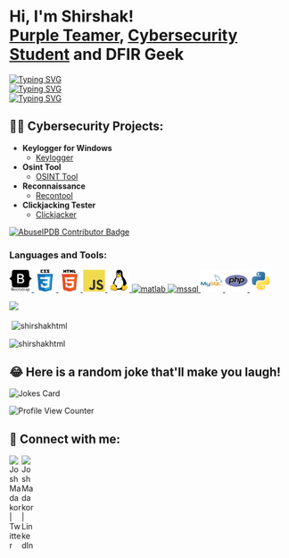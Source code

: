 <h1>Hi, I'm Shirshak! <br/><a href="https://github.com/Shirshakhtml">Purple Teamer</a>, <a href="https://www.linkedin.com/in/shirshak-roy-644a971b8/">Cybersecurity Student</a> and DFIR Geek</a></h1>

[![Typing SVG](https://readme-typing-svg.demolab.com?font=Press+Start+2P&pause=1000&color=6A026B&background=FFFFFF00&width=435&lines=S%23I4S%238K)](https://git.io/typing-svg)
<br>[![Typing SVG](https://readme-typing-svg.demolab.com?font=Press+Start+2P&pause=1000&color=6A026B&background=FFFFFF00&width=435&lines=h4ckInG+Is+lOve)](https://git.io/typing-svg)
<br>[![Typing SVG](https://readme-typing-svg.demolab.com?font=Press+Start+2P&pause=1000&color=6A026B&background=FFFFFF00&width=435&lines=H4T3+tOXIcItY)](https://git.io/typing-svg)

<h2>👨‍💻 Cybersecurity Projects:</h2>

- <b>Keylogger for Windows</b>
  - [Keylogger](https://github.com/Shirshakhtml/Keylogger)
- <b>Osint Tool</b>
  - [OSINT Tool](https://github.com/Shirshakhtml/Osint-tool)
- <b>Reconnaissance</b>
  - [Recontool](https://github.com/Shirshakhtml/Recontool)
- <b>Clickjacking Tester</b>
  - [Clickjacker]([https://github.com/Shirshakhtml/Recontool](https://github.com/Shirshakhtml/clickjacking-tester))

<a href="https://www.abuseipdb.com/user/92817" title="AbuseIPDB is an IP address blacklist for webmasters and sysadmins to report IP addresses engaging in abusive behavior on their networks">
	<img src="https://www.abuseipdb.com/contributor/92817.svg" alt="AbuseIPDB Contributor Badge" style="width: 433px;">
</a>

<h3 align="left">Languages and Tools:</h3>
<p align="left"> <a href="https://getbootstrap.com" target="_blank" rel="noreferrer"> <img src="https://raw.githubusercontent.com/devicons/devicon/master/icons/bootstrap/bootstrap-plain-wordmark.svg" alt="bootstrap" width="40" height="40"/> </a> <a href="https://www.w3schools.com/css/" target="_blank" rel="noreferrer"> <img src="https://raw.githubusercontent.com/devicons/devicon/master/icons/css3/css3-original-wordmark.svg" alt="css3" width="40" height="40"/> </a> <a href="https://www.w3.org/html/" target="_blank" rel="noreferrer"> <img src="https://raw.githubusercontent.com/devicons/devicon/master/icons/html5/html5-original-wordmark.svg" alt="html5" width="40" height="40"/> </a> <a href="https://developer.mozilla.org/en-US/docs/Web/JavaScript" target="_blank" rel="noreferrer"> <img src="https://raw.githubusercontent.com/devicons/devicon/master/icons/javascript/javascript-original.svg" alt="javascript" width="40" height="40"/> </a> <a href="https://www.linux.org/" target="_blank" rel="noreferrer"> <img src="https://raw.githubusercontent.com/devicons/devicon/master/icons/linux/linux-original.svg" alt="linux" width="40" height="40"/> </a> <a href="https://www.mathworks.com/" target="_blank" rel="noreferrer"> <img src="https://upload.wikimedia.org/wikipedia/commons/2/21/Matlab_Logo.png" alt="matlab" width="40" height="40"/> </a> <a href="https://www.microsoft.com/en-us/sql-server" target="_blank" rel="noreferrer"> <img src="https://www.svgrepo.com/show/303229/microsoft-sql-server-logo.svg" alt="mssql" width="40" height="40"/> </a> <a href="https://www.mysql.com/" target="_blank" rel="noreferrer"> <img src="https://raw.githubusercontent.com/devicons/devicon/master/icons/mysql/mysql-original-wordmark.svg" alt="mysql" width="40" height="40"/> </a> <a href="https://www.php.net" target="_blank" rel="noreferrer"> <img src="https://raw.githubusercontent.com/devicons/devicon/master/icons/php/php-original.svg" alt="php" width="40" height="40"/> </a> <a href="https://www.python.org" target="_blank" rel="noreferrer"> <img src="https://raw.githubusercontent.com/devicons/devicon/master/icons/python/python-original.svg" alt="python" width="40" height="40"/> </a> </p>

<!--<p><img align="left" src="https://github-readme-stats.vercel.app/api/top-langs?username=shirshakhtml&show_icons=true&locale=en&layout=compact" alt="shirshakhtml" /></p>-->

<p>

<img src="https://github-readme-stats.vercel.app/api/top-langs/?username=Shirshakhtml&layout=compact&count_private=true&theme=gruvbox" />

</p>

<p>&nbsp;<img align="center" src="https://github-readme-stats.vercel.app/api?username=shirshakhtml&show_icons=true&locale=en" alt="shirshakhtml" /></p>

<p><img align="center" src="https://github-readme-streak-stats.herokuapp.com/?user=shirshakhtml&" alt="shirshakhtml" /></p>

## 😂 Here is a random joke that'll make you laugh!
![Jokes Card](https://readme-jokes.vercel.app/api)

![Profile View Counter](https://komarev.com/ghpvc/?username=Shirshakhtml)

<h2> 🤳 Connect with me:</h2>

[<img align="left" alt="JoshMadakor | Twitter" width="22px" src="https://cdn.jsdelivr.net/npm/simple-icons@v3/icons/twitter.svg" />][twitter]
[<img align="left" alt="JoshMadakor | LinkedIn" width="22px" src="https://cdn.jsdelivr.net/npm/simple-icons@v3/icons/linkedin.svg" />][linkedin]


[twitter]: https://twitter.com/Shirsha98901922
[linkedin]: https://www.linkedin.com/in/shirshak-roy-644a971b8/



<!-- <br><br>Here are some ideas to get you started:

- 🔭 I’m currently working on ...
- 🌱 I’m currently learning ...
- 👯 I’m looking to collaborate on ...
- 🤔 I’m looking for help with ...
- 💬 Ask me about ...
- 📫 How to reach me: ...
- 😄 Pronouns: ...
- ⚡ Fun fact: ...
-->
